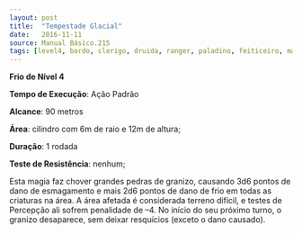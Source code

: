 ```yaml
---
layout: post
title:  "Tempestade Glacial"
date:   2016-11-11
source: Manual Básico.215
tags: [level4, bardo, clerigo, druida, ranger, paladino, feiticeiro, mago, frio]
---
```


**Frio de Nível 4**

**Tempo de Execução**: Ação Padrão

**Alcance**: 90 metros

**Área**: cilindro com 6m de raio e 12m de altura;

**Duração**: 1 rodada

**Teste de Resistência**: nenhum;

Esta magia faz chover grandes pedras de granizo, causando 3d6 pontos de dano de esmagamento e mais 2d6 pontos de dano de frio em todas as criaturas na área.
A área afetada é considerada terreno difícil, e testes de Percepção ali sofrem penalidade de –4. No início do seu próximo turno, o granizo desaparece, sem deixar resquícios (exceto o dano causado).